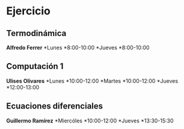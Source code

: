 # Ejercicio

## Termodinámica
**Alfredo Ferrer**
*Lunes
  *8:00-10:00
*Jueves
  *8:00-10:00
## Computación 1
**Ulises Olivares**
*Lunes
  *10:00-12:00
*Martes
  *10:00-12:00
*Jueves
  *12:00-13:00
## Ecuaciones diferenciales
**Guillermo Ramírez**
*Miercóles
  *10:00-12:00
*Jueves
  *13:30-15:30
